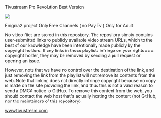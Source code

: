 Tivustream Pro Revolution Best Version

<img src="https://github.com/Belfagor2005/revolutionxxx/blob/main/usr/lib/enigma2/python/Plugins/Extensions/revolutionxxx/logo.png">

Enigma2 project
Only Free Channels ( no Pay Tv ) 
Only for Adult


No video files are stored in this repository. The repository simply contains user-submitted links to publicly available video stream URLs, which to the best of our knowledge have been intentionally made publicly by the copyright holders. If any links in these playlists infringe on your rights as a copyright holder, they may be removed by sending a pull request or opening an issue.

However, note that we have no control over the destination of the link, and just removing the link from the playlist will not remove its contents from the web. Note that linking does not directly infringe copyright because no copy is made on the site providing the link, and thus this is not a valid reason to send a DMCA notice to GitHub. To remove this content from the web, you should contact the web host that's actually hosting the content (not GitHub, nor the maintainers of this repository).


www.tivustream.com
